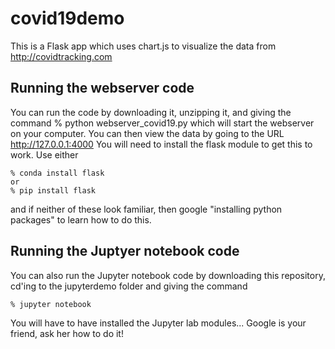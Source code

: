 # covid19demo
This is a Flask app which uses chart.js to visualize the data from http://covidtracking.com

## Running the webserver code
You can run the code by downloading it, unzipping it, and giving the command
% python webserver_covid19.py
which will start the webserver on your computer.
You can then view the data by going to the URL http://127.0.0.1:4000
You will need to install the flask module to get this to work.
Use either
``` linux
% conda install flask
or
% pip install flask
```
and if neither of these look familiar, then google "installing python packages" to learn how to do this.

## Running the Juptyer notebook code
You can also run the Jupyter notebook code by downloading this repository, cd'ing to the jupyterdemo folder
and giving the command
``` linux
% jupyter notebook
```
You will have to have installed the Jupyter lab modules... Google is your friend, ask her how to do it!
